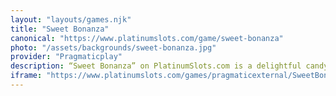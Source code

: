 ```yaml
---
layout: "layouts/games.njk"
title: "Sweet Bonanza"
canonical: "https://www.platinumslots.com/game/sweet-bonanza"
photo: "/assets/backgrounds/sweet-bonanza.jpg"
provider: "Pragmaticplay"
description: “Sweet Bonanza” on PlatinumSlots.com is a delightful candy-coated adventure where 6 tumbling reels and “pay anywhere” mechanics deliver non-stop sugary fun. Spin to land clusters of colorful fruits, candies, and lollipops—get eight or more scatter lollipops to trigger 10 free spins on platinumslots.com, where every win multiplies up to ×100 thanks to random multipliers raining down mid-cascade. During free spins, you can retrigger up to five more rounds, keeping the sweet wins rolling. With its vibrant graphics, upbeat soundtrack, and the Chance Buy feature for instant bonus entry, “Sweet Bonanza” on PlatinumSlots.com satisfies your sweet tooth and your thirst for big payouts in one juicy package.
iframe: "https://www.platinumslots.com/games/pragmaticexternal/SweetBonanza/135369"
---
```

